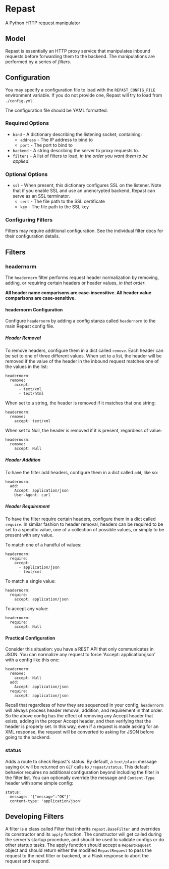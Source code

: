 # Repast

A Python HTTP request manipulator


## Model

Repast is essentially an HTTP proxy service that manipulates inbound requests
before forwarding them to the backend. The manipulations are performed by a
series of _filters_.


## Configuration

You may specify a configuration file to load with the `REPAST_CONFIG_FILE`
environment variable. If you do not provide one, Repast will try to load from
`./config.yml`.

The configuration file should be YAML formatted.

### Required Options

 * `bind` - A dictionary describing the listening socket, containing:
   * `address` - The IP address to bind to
   * `port` - The port to bind to
 * `backend` - A string describing the server to proxy requests to.
 * `filters` - A list of filters to load, _in the order you want them to
    be applied_.

### Optional Options

 * `ssl` - When present, this dictionary configures SSL on the listener. Note
   that if you enable SSL and use an unencrypted backend, Repast can serve as an
   SSL terminator.
   * `cert` - The file path to the SSL certificate
   * `key` - The file path to the SSL key

### Configuring Filters

Filters may require additional configuration. See the individual filter docs for
their configuration details.


## Filters

### headernorm

The `headernorm` filter performs request header normalization by removing,
adding, or requiring certain headers or header values, _in that order_.

**All header name comparisons are case-insensitive. All header value comparisons
are case-sensitive.**

#### headernorm Configuration

Configure `headernorm` by adding a config stanza called `headernorm` to the main
Repast config file.

##### Header Removal

To remove headers, configure them in a dict called `remove`. Each header can be
set to one of three different values. When set to a list, the header will be
removed if the value of the header in the inbound request matches one of the
values in the list:

    headernorm:
      remove:
        accept:
          - text/xml
          - text/html

When set to a string, the header is removed if it matches that one string:

    headernorm:
      remove:
        accept: text/xml

When set to Null, the header is removed if it is present, regardless of value:

    headernorm:
      remove:
        accept: Null

##### Header Addition

To have the filter add headers, configure them in a dict called `add`, like so:

    headernorm:
      add:
        Accept: application/json
        User-Agent: curl

##### Header Requirement

To have the filter require certain headers, configure them in a dict called
`require`. In similar fashion to header removal, headers can be required to be
set to a specific value, one of a collection of possible values, or simply to be
present with any value.

To match one of a handful of values:

    headernorm:
      require:
        accept:
          - application/json
          - text/xml

To match a single value:

    headernorm:
      require:
        accept: application/json

To accept any value:

    headernorm:
      require:
        accept: Null

#### Practical Configuration

Consider this situation: you have a REST API that only communicates in JSON. You
can normalize any request to force 'Accept: application/json' with a config like
this one:

    headernorm:
      remove:
        accept: Null
      add:
        Accept: application/json
      require:
        accept: application/json

Recall that regardless of how they are sequenced in your config, `headernorm`
will always process header removal, addition, and requirement in that order.
So the above config has the effect of removing any Accept header that exists,
adding in the proper Accept header, and then verifying that the header is
properly set. In this way, even if a request is made asking for an XML
response, the request will be converted to asking for JSON before going to the
backend.

### status

Adds a route to check Repast's status. By default, a `text/plain` message
saying `OK` will be returned on `GET` calls to `/repast/status`. This default
behavior requires no additional configuration beyond including the filter in
the filter list. You can optionally override the message and `Content-Type`
header with some simple config:

    status:
      message: '{"message":"OK"}'
      content-type: 'application/json'


## Developing Filters

A filter is a class called Filter that inherits `repast.BaseFilter` and
overrides its constructor and its `apply` function. The constructor will get
called during the server's startup procedure, and should be used to validate
configs or do other startup tasks. The apply function should accept a
`RepastRequest` object and should return either the modified `RepastRequest` to
pass the request to the next filter or backend, or a Flask response to abort the
request and respond.

